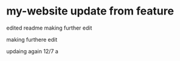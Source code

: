 # my-website update from feature

edited readme making further edit

making furthere edit

updaing again 12/7 a
